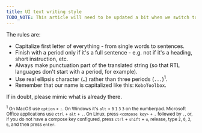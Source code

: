 ```yaml
---
title: UI text writing style
TODO_NOTE: This article will need to be updated a bit when we switch to string identifiers in the UI code.
---
```


The rules are:

- Capitalize first letter of everything - from single words to sentences.
- Finish with a period only if it's a full sentence - e.g. not if it's a heading, short instruction, etc.
- Always make punctuation part of the translated string (so that RTL languages don't start with a period, for example).
- Use real ellipsis character (<code>…</code>) rather than three periods (<code>...</code>)<sup>1</sup>.
- Remember that our name is capitalized like this: `KoboToolbox`.

If in doubt, please mimic what is already there.

<small><sup>1</sup> On MacOS use `option` + `;`. On Windows it's `alt` + `0` `1` `3` `3` on the numberpad. Microsoft Office applications use `ctrl` + `alt` + `.`. On Linux, press `<compose key>` + `.` followed by `.`, or, if you do not have a compose key configured, press `ctrl` + `shift` + `u`, release, type `2`, `0`, `2`, `6`, and then press `enter`.</small>
